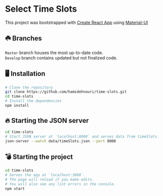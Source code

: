 # Select Time Slots
This project was bootstrapped with [Create React App](https://github.com/facebook/create-react-app) using [Material-UI](https://material-ui.com/)

## ☘️ Branches

`Master` branch houses the most up-to-date code.<br>
`Develop` branch contains updated but not finalized code.<br>

## 🖥️ Installation

```sh
# Clone the repository 
git clone https://github.com/hamidehnouri/time-slots.git
cd time-slots
# Install the dependencies
npm install
```

## 🔥 Starting the JSON server

```sh
cd time-slots
# Start JSON server at `localhost:8000` and serves data from timeSlots.json.
json-server --watch data/timeSlots.json --port 8000
```

## 💣 Starting the project

```sh
cd time-slots
# Serves the app at `localhost:3000`.
# The page will reload if you make edits.
# You will also see any lint errors in the console.
npm start
```


